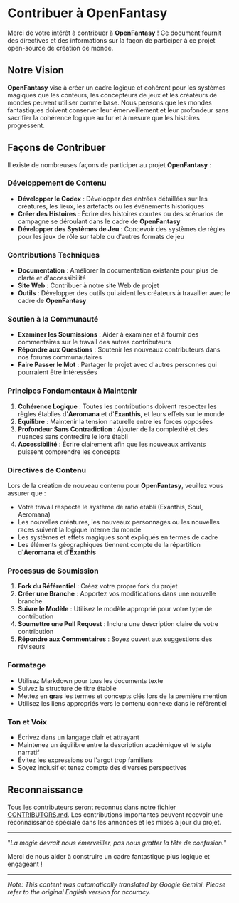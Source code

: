 # Contribuer à **OpenFantasy**

Merci de votre intérêt à contribuer à **OpenFantasy** ! Ce document fournit des directives et des informations sur la façon de participer à ce projet open-source de création de monde.

## Notre Vision

**OpenFantasy** vise à créer un cadre logique et cohérent pour les systèmes magiques que les conteurs, les concepteurs de jeux et les créateurs de mondes peuvent utiliser comme base. Nous pensons que les mondes fantastiques doivent conserver leur émerveillement et leur profondeur sans sacrifier la cohérence logique au fur et à mesure que les histoires progressent.

## Façons de Contribuer

Il existe de nombreuses façons de participer au projet **OpenFantasy** :

### Développement de Contenu
- **Développer le Codex** : Développer des entrées détaillées sur les créatures, les lieux, les artefacts ou les événements historiques
- **Créer des Histoires** : Écrire des histoires courtes ou des scénarios de campagne se déroulant dans le cadre de **OpenFantasy**
- **Développer des Systèmes de Jeu** : Concevoir des systèmes de règles pour les jeux de rôle sur table ou d'autres formats de jeu

### Contributions Techniques
- **Documentation** : Améliorer la documentation existante pour plus de clarté et d'accessibilité
- **Site Web** : Contribuer à notre site Web de projet
- **Outils** : Développer des outils qui aident les créateurs à travailler avec le cadre de **OpenFantasy**

### Soutien à la Communauté
- **Examiner les Soumissions** : Aider à examiner et à fournir des commentaires sur le travail des autres contributeurs
- **Répondre aux Questions** : Soutenir les nouveaux contributeurs dans nos forums communautaires
- **Faire Passer le Mot** : Partager le projet avec d'autres personnes qui pourraient être intéressées

### Principes Fondamentaux à Maintenir

1. **Cohérence Logique** : Toutes les contributions doivent respecter les règles établies d'**Aeromana** et d'**Exanthis**, et leurs effets sur le monde
2. **Équilibre** : Maintenir la tension naturelle entre les forces opposées
3. **Profondeur Sans Contradiction** : Ajouter de la complexité et des nuances sans contredire le lore établi
4. **Accessibilité** : Écrire clairement afin que les nouveaux arrivants puissent comprendre les concepts

### Directives de Contenu

Lors de la création de nouveau contenu pour **OpenFantasy**, veuillez vous assurer que :

- Votre travail respecte le système de ratio établi (Exanthis, Soul, Aeromana)
- Les nouvelles créatures, les nouveaux personnages ou les nouvelles races suivent la logique interne du monde
- Les systèmes et effets magiques sont expliqués en termes de cadre
- Les éléments géographiques tiennent compte de la répartition d'**Aeromana** et d'**Exanthis**

### Processus de Soumission

1. **Fork du Référentiel** : Créez votre propre fork du projet
2. **Créer une Branche** : Apportez vos modifications dans une nouvelle branche
3. **Suivre le Modèle** : Utilisez le modèle approprié pour votre type de contribution
4. **Soumettre une Pull Request** : Inclure une description claire de votre contribution
5. **Répondre aux Commentaires** : Soyez ouvert aux suggestions des réviseurs

### Formatage
- Utilisez Markdown pour tous les documents texte
- Suivez la structure de titre établie
- Mettez en **gras** les termes et concepts clés lors de la première mention
- Utilisez les liens appropriés vers le contenu connexe dans le référentiel

### Ton et Voix
- Écrivez dans un langage clair et attrayant
- Maintenez un équilibre entre la description académique et le style narratif
- Évitez les expressions ou l'argot trop familiers
- Soyez inclusif et tenez compte des diverses perspectives

## Reconnaissance

Tous les contributeurs seront reconnus dans notre fichier [CONTRIBUTORS.md](CONTRIBUTORS.md). Les contributions importantes peuvent recevoir une reconnaissance spéciale dans les annonces et les mises à jour du projet.

---

"*La magie devrait nous émerveiller, pas nous gratter la tête de confusion.*"

Merci de nous aider à construire un cadre fantastique plus logique et engageant !


---
_Note: This content was automatically translated by Google Gemini. Please refer to the original English version for accuracy._